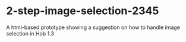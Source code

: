 2-step-image-selection-2345
===========================

A html-based prototype showing a suggestion on how to handle image selection in Hob 1.3